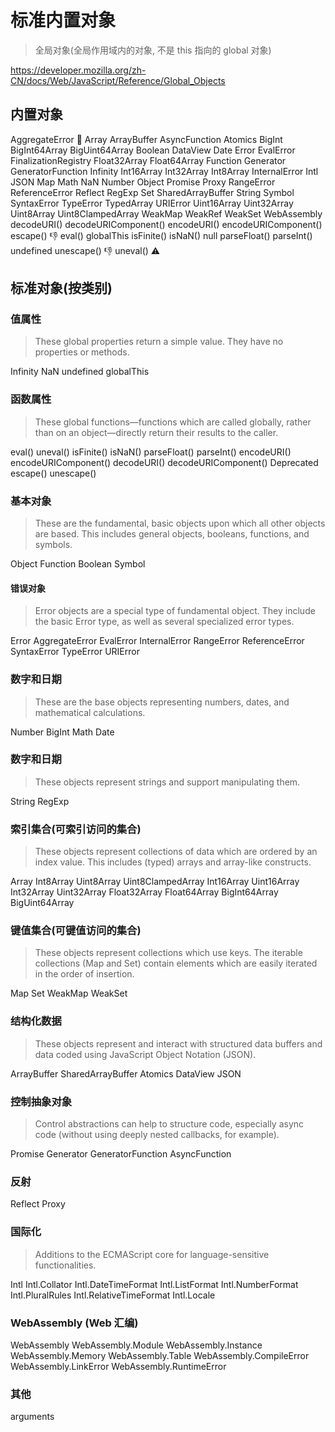 # 标准内置对象

> 全局对象(全局作用域内的对象, 不是 this 指向的 global 对象)

https://developer.mozilla.org/zh-CN/docs/Web/JavaScript/Reference/Global_Objects

## 内置对象

  AggregateError 🧪
  Array
  ArrayBuffer
  AsyncFunction
  Atomics
  BigInt
  BigInt64Array
  BigUint64Array
  Boolean
  DataView
  Date
  Error
  EvalError
  FinalizationRegistry
  Float32Array
  Float64Array
  Function
  Generator
  GeneratorFunction
  Infinity
  Int16Array
  Int32Array
  Int8Array
  InternalError
  Intl
  JSON
  Map
  Math
  NaN
  Number
  Object
  Promise
  Proxy
  RangeError
  ReferenceError
  Reflect
  RegExp
  Set
  SharedArrayBuffer
  String
  Symbol
  SyntaxError
  TypeError
  TypedArray
  URIError
  Uint16Array
  Uint32Array
  Uint8Array
  Uint8ClampedArray
  WeakMap
  WeakRef
  WeakSet
  WebAssembly
  decodeURI()
  decodeURIComponent()
  encodeURI()
  encodeURIComponent()
  escape() 👎
  eval()
  globalThis
  isFinite()
  isNaN()
  null
  parseFloat()
  parseInt()
  undefined
  unescape() 👎
  uneval() ⚠️


## 标准对象(按类别)

### 值属性

> These global properties return a simple value. They have no properties or methods.

  Infinity
  NaN
  undefined
  globalThis

### 函数属性

> These global functions—functions which are called globally, rather than on an object—directly return their results to the caller.

  eval()
  uneval()
  isFinite()
  isNaN()
  parseFloat()
  parseInt()
  encodeURI()
  encodeURIComponent()
  decodeURI()
  decodeURIComponent()
  Deprecated
  escape()
  unescape()

### 基本对象

> These are the fundamental, basic objects upon which all other objects are based. This includes general objects, booleans, functions, and symbols.

  Object
  Function
  Boolean
  Symbol

#### 错误对象

> Error objects are a special type of fundamental object. They include the basic Error type, as well as several specialized error types.

  Error
  AggregateError
  EvalError
  InternalError
  RangeError
  ReferenceError
  SyntaxError
  TypeError
  URIError

### 数字和日期

> These are the base objects representing numbers, dates, and mathematical calculations.

  Number
  BigInt
  Math
  Date

### 数字和日期

> These objects represent strings and support manipulating them.

  String
  RegExp

### 索引集合(可索引访问的集合)

> These objects represent collections of data which are ordered by an index value. This includes (typed) arrays and array-like constructs.

Array
Int8Array
Uint8Array
Uint8ClampedArray
Int16Array
Uint16Array
Int32Array
Uint32Array
Float32Array
Float64Array
BigInt64Array
BigUint64Array

### 键值集合(可键值访问的集合)

> These objects represent collections which use keys. The iterable collections (Map and Set) contain elements which are easily iterated in the order of insertion.

  Map
  Set
  WeakMap
  WeakSet

### 结构化数据

> These objects represent and interact with structured data buffers and data coded using JavaScript Object Notation (JSON).

  ArrayBuffer
  SharedArrayBuffer
  Atomics
  DataView
  JSON

### 控制抽象对象

> Control abstractions can help to structure code, especially async code (without using deeply nested callbacks, for example).

  Promise
  Generator
  GeneratorFunction
  AsyncFunction

### 反射

  Reflect
  Proxy

### 国际化

> Additions to the ECMAScript core for language-sensitive functionalities.

  Intl
  Intl.Collator
  Intl.DateTimeFormat
  Intl.ListFormat
  Intl.NumberFormat
  Intl.PluralRules
  Intl.RelativeTimeFormat
  Intl.Locale

### WebAssembly (Web 汇编)

  WebAssembly
  WebAssembly.Module
  WebAssembly.Instance
  WebAssembly.Memory
  WebAssembly.Table
  WebAssembly.CompileError
  WebAssembly.LinkError
  WebAssembly.RuntimeError

### 其他

  arguments
